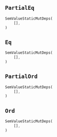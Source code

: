## `PartialEq`

```rust
SemValueStaticMutDeps(
    [],
)
```

## `Eq`

```rust
SemValueStaticMutDeps(
    [],
)
```

## `PartialOrd`

```rust
SemValueStaticMutDeps(
    [],
)
```

## `Ord`

```rust
SemValueStaticMutDeps(
    [],
)
```
